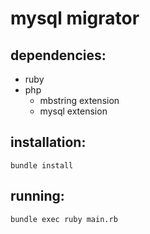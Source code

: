 # mysql migrator

## dependencies:

- ruby
- php
  - mbstring extension
  - mysql extension

## installation:

```
bundle install
```

## running:

```
bundle exec ruby main.rb
```
